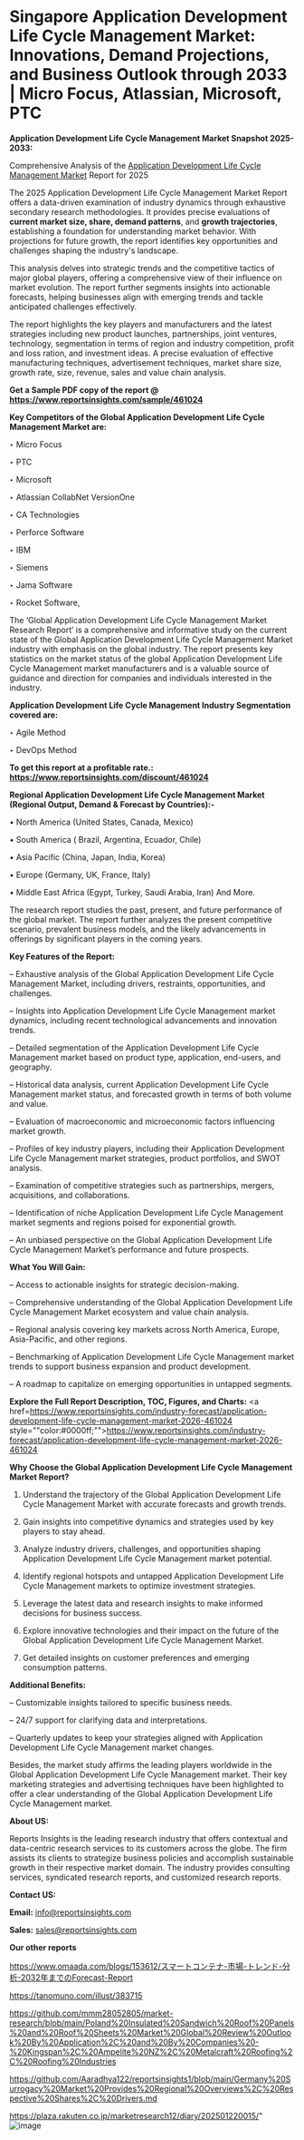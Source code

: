 # Singapore Application Development Life Cycle Management Market: Innovations, Demand Projections, and Business Outlook through 2033 | Micro Focus, Atlassian, Microsoft, PTC

<strong>Application Development Life Cycle Management Market Snapshot 2025-2033:</strong>

Comprehensive Analysis of the <a href=https://www.reportsinsights.com/sample/461024>Application Development Life Cycle Management Market</a> Report for 2025

The 2025 Application Development Life Cycle Management Market Report offers a data-driven examination of industry dynamics through exhaustive secondary research methodologies. It provides precise evaluations of <strong>current market size, share, demand patterns</strong>, and <strong>growth trajectories</strong>, establishing a foundation for understanding market behavior. With projections for future growth, the report identifies key opportunities and challenges shaping the industry's landscape.

This analysis delves into strategic trends and the competitive tactics of major global players, offering a comprehensive view of their influence on market evolution. The report further segments insights into actionable forecasts, helping businesses align with emerging trends and tackle anticipated challenges effectively.

The report highlights the key players and manufacturers and the latest strategies including new product launches, partnerships, joint ventures, technology, segmentation in terms of region and industry competition, profit and loss ration, and investment ideas. A precise evaluation of effective manufacturing techniques, advertisement techniques, market share size, growth rate, size, revenue, sales and value chain analysis.

<strong>Get a Sample PDF copy of the report @ <a href=https://www.reportsinsights.com/sample/461024 style=color:#0000ff;>https://www.reportsinsights.com/sample/461024</a></strong>

<strong>Key Competitors of the Global Application Development Life Cycle Management Market are:</strong>

‣ Micro Focus

‣ PTC

‣ Microsoft

‣ Atlassian CollabNet VersionOne

‣ CA Technologies

‣ Perforce Software

‣ IBM

‣ Siemens

‣ Jama Software

‣ Rocket Software,

The ‘Global Application Development Life Cycle Management Market Research Report’ is a comprehensive and informative study on the current state of the Global Application Development Life Cycle Management Market industry with emphasis on the global industry. The report presents key statistics on the market status of the global Application Development Life Cycle Management market manufacturers and is a valuable source of guidance and direction for companies and individuals interested in the industry.

<strong>Application Development Life Cycle Management Industry Segmentation covered are:</strong>

‣ Agile Method

‣ DevOps Method

<strong>To get this report at a profitable rate.: <a href=https://www.reportsinsights.com/discount/461024 style=color:#0000ff;>https://www.reportsinsights.com/discount/461024</a></strong>

<strong>Regional Application Development Life Cycle Management Market (Regional Output, Demand &amp; Forecast by Countries):-</strong>

• North America (United States, Canada, Mexico)

• South America ( Brazil, Argentina, Ecuador, Chile)

• Asia Pacific (China, Japan, India, Korea)

• Europe (Germany, UK, France, Italy)

• Middle East Africa (Egypt, Turkey, Saudi Arabia, Iran) And More.

The research report studies the past, present, and future performance of the global market. The report further analyzes the present competitive scenario, prevalent business models, and the likely advancements in offerings by significant players in the coming years.

<strong>Key Features of the Report:</strong>

– Exhaustive analysis of the Global Application Development Life Cycle Management Market, including drivers, restraints, opportunities, and challenges.

– Insights into Application Development Life Cycle Management market dynamics, including recent technological advancements and innovation trends.

– Detailed segmentation of the Application Development Life Cycle Management market based on product type, application, end-users, and geography.

– Historical data analysis, current Application Development Life Cycle Management market status, and forecasted growth in terms of both volume and value.

– Evaluation of macroeconomic and microeconomic factors influencing market growth.

– Profiles of key industry players, including their Application Development Life Cycle Management market strategies, product portfolios, and SWOT analysis.

– Examination of competitive strategies such as partnerships, mergers, acquisitions, and collaborations.

– Identification of niche Application Development Life Cycle Management market segments and regions poised for exponential growth.

– An unbiased perspective on the Global Application Development Life Cycle Management Market’s performance and future prospects.

<strong>What You Will Gain:</strong>

– Access to actionable insights for strategic decision-making.

– Comprehensive understanding of the Global Application Development Life Cycle Management Market ecosystem and value chain analysis.

– Regional analysis covering key markets across North America, Europe, Asia-Pacific, and other regions.

– Benchmarking of Application Development Life Cycle Management market trends to support business expansion and product development.

– A roadmap to capitalize on emerging opportunities in untapped segments.

<strong>Explore the Full Report Description, TOC, Figures, and Charts:</strong>
<a href=https://www.reportsinsights.com/industry-forecast/application-development-life-cycle-management-market-2026-461024 style=""color:#0000ff;"">https://www.reportsinsights.com/industry-forecast/application-development-life-cycle-management-market-2026-461024</a>

<strong>Why Choose the Global Application Development Life Cycle Management Market Report?</strong>

1. Understand the trajectory of the Global Application Development Life Cycle Management Market with accurate forecasts and growth trends.

2. Gain insights into competitive dynamics and strategies used by key players to stay ahead.

3. Analyze industry drivers, challenges, and opportunities shaping Application Development Life Cycle Management market potential.

4. Identify regional hotspots and untapped Application Development Life Cycle Management markets to optimize investment strategies.

5. Leverage the latest data and research insights to make informed decisions for business success.

6. Explore innovative technologies and their impact on the future of the Global Application Development Life Cycle Management Market.

7. Get detailed insights on customer preferences and emerging consumption patterns.

<strong>Additional Benefits:</strong>

– Customizable insights tailored to specific business needs.

– 24/7 support for clarifying data and interpretations.

– Quarterly updates to keep your strategies aligned with Application Development Life Cycle Management market changes.

Besides, the market study affirms the leading players worldwide in the Global Application Development Life Cycle Management market. Their key marketing strategies and advertising techniques have been highlighted to offer a clear understanding of the Global Application Development Life Cycle Management market.

<strong><strong>About US</strong>:</strong>

Reports Insights is the leading research industry that offers contextual and data-centric research services to its customers across the globe. The firm assists its clients to strategize business policies and accomplish sustainable growth in their respective market domain. The industry provides consulting services, syndicated research reports, and customized research reports.

<strong>Contact US:</strong>

<p class=><b>Email:</b> <a href=mailto:info@reportsinsights.com>info@reportsinsights.com</a></p>
<p class=><b>Sales:</b> <a href=mailto:sales@reportsinsights.com>sales@reportsinsights.com</a></p>

<strong>Our other reports</strong>

<a href=https://www.omaada.com/blogs/153612/スマートコンテナ-市場-トレンド-分析-2032年までのForecast-Report>https://www.omaada.com/blogs/153612/スマートコンテナ-市場-トレンド-分析-2032年までのForecast-Report</a>

<a href=https://tanomuno.com/illust/383715>https://tanomuno.com/illust/383715</a>

<a href=https://github.com/mmm28052805/market-research/blob/main/Poland%20Insulated%20Sandwich%20Roof%20Panels%20and%20Roof%20Sheets%20Market%20Global%20Review%20Outlook%20By%20Application%2C%20and%20By%20Companies%20-%20Kingspan%2C%20Ampelite%20NZ%2C%20Metalcraft%20Roofing%2C%20Roofing%20Industries>https://github.com/mmm28052805/market-research/blob/main/Poland%20Insulated%20Sandwich%20Roof%20Panels%20and%20Roof%20Sheets%20Market%20Global%20Review%20Outlook%20By%20Application%2C%20and%20By%20Companies%20-%20Kingspan%2C%20Ampelite%20NZ%2C%20Metalcraft%20Roofing%2C%20Roofing%20Industries</a>

<a href=https://github.com/Aaradhya122/reportsinsights1/blob/main/Germany%20Surrogacy%20Market%20Provides%20Regional%20Overviews%2C%20Respective%20Shares%2C%20Drivers.md>https://github.com/Aaradhya122/reportsinsights1/blob/main/Germany%20Surrogacy%20Market%20Provides%20Regional%20Overviews%2C%20Respective%20Shares%2C%20Drivers.md</a>

<a href=https://plaza.rakuten.co.jp/marketresearch12/diary/202501220015/>https://plaza.rakuten.co.jp/marketresearch12/diary/202501220015/</a>"
![image](https://github.com/user-attachments/assets/12626729-6cf2-4aea-a9cf-245c97bb1b22)
